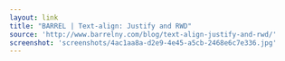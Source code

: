 ```yaml
---
layout: link
title: "BARREL | Text-align: Justify and RWD"
source: 'http://www.barrelny.com/blog/text-align-justify-and-rwd/'
screenshot: 'screenshots/4ac1aa8a-d2e9-4e45-a5cb-2468e6c7e336.jpg'
---
```


